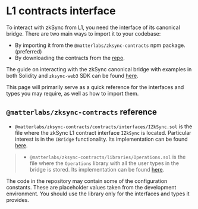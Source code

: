 # L1 contracts interface

To interact with zkSync from L1, you need the interface of its canonical bridge. There are two main ways to import it to your codebase:

- By importing it from the `@matterlabs/zksync-contracts` npm package. (preferred)
- By downloading the contracts from the [repo](https://github.com/matter-labs/v2-testnet-contracts).

The guide on interacting with the zkSync canonical bridge with examples in both Solidity and `zksync-web3` SDK can be found [here](../dev/developer-guides/bridging/l1-l2.md).

This page will primarily serve as a quick reference for the interfaces and types you may require, as well as how to import them.

## `@matterlabs/zksync-contracts` reference

- `@matterlabs/zksync-contracts/contracts/interfaces/IZkSync.sol` is the file where the zkSync L1 contract interface `IZkSync` is located. Particular interest is in the `IBridge` functionality. Its implementation can be found [here](https://github.com/matter-labs/v2-testnet-contracts/blob/main/l1/contracts/zksync/interfaces/IZkSync.sol).

> - `@matterlabs/zksync-contracts/libraries/Operations.sol` is the file where the `Operations` library with all the user types in the bridge is stored. Its implementation can be found [here](https://github.com/matter-labs/v2-testnet-contracts/blob/main/libraries/Operations.sol).

The code in the repository may contain some of the configuration constants. These are placeholder values taken from the development environment. You should use the library only for the interfaces and types it provides.
